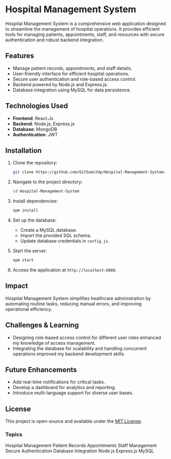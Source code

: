 # Hospital Management System

Hospital Management System is a comprehensive web application designed to streamline the management of hospital operations. It provides efficient tools for managing patients, appointments, staff, and resources with secure authentication and robust backend integration.

## Features
- Manage patient records, appointments, and staff details.
- User-friendly interface for efficient hospital operations.
- Secure user authentication and role-based access control.
- Backend powered by Node.js and Express.js.
- Database integration using MySQL for data persistence.

## Technologies Used
- **Frontend**: React.Js
- **Backend**: Node.js, Express.js
- **Database**: MongoDB
- **Authentication**: JWT

## Installation
1. Clone the repository:
   ```bash
   git clone https://github.com/GitSumitUp/Hospital-Management-System.git
   ```
2. Navigate to the project directory:
   ```bash
   cd Hospital-Management-System
   ```
3. Install dependencies:
   ```bash
   npm install
   ```
4. Set up the database:
   - Create a MySQL database.
   - Import the provided SQL schema.
   - Update database credentials in `config.js`.

5. Start the server:
   ```bash
   npm start
   ```

6. Access the application at `http://localhost:8080`.

## Impact
Hospital Management System simplifies healthcare administration by automating routine tasks, reducing manual errors, and improving operational efficiency.

## Challenges & Learning
- Designing role-based access control for different user roles enhanced my knowledge of access management.
- Integrating the database for scalability and handling concurrent operations improved my backend development skills.

## Future Enhancements
- Add real-time notifications for critical tasks.
- Develop a dashboard for analytics and reporting.
- Introduce multi-language support for diverse user bases.

## License
This project is open-source and available under the [MIT License](LICENSE).

### Topics
Hospital Management Patient Records Appointments Staff Management Secure Authentication Database Integration Node.js Express.js MySQL
